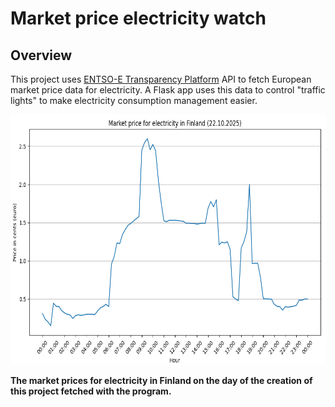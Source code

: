 # Market price electricity watch

## Overview
This project uses [ENTSO-E Transparency Platform](https://transparency.entsoe.eu/) API to fetch European market price data for electricity.
A Flask app uses this data to control "traffic lights" to make electricity consumption management easier.

<img src="/assets/prices_22-10-2025.png" alt="Day prices" width="700" height="400">

**The market prices for electricity in Finland on the day of the creation of this project fetched with the program.**

